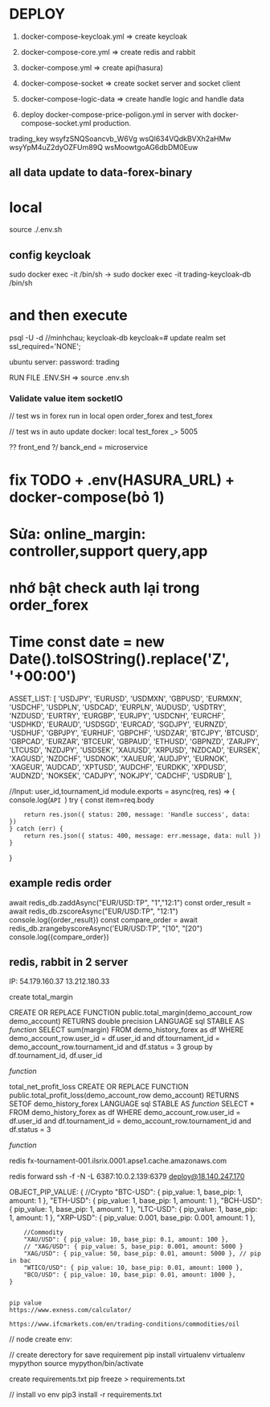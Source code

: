 # DEPLOY
1. docker-compose-keycloak.yml  => create keycloak
2. docker-compose-core.yml  => create redis and rabbit
3. docker-compose.yml => create api(hasura)
4. docker-compose-socket => create socket server and socket client
5. docker-compose-logic-data => create handle logic and handle data

6. deploy docker-compose-price-poligon.yml in server with docker-compose-socket.yml production.



trading_key
wsyfzSNQSoancvb_W6Vg
wsQl634VQdkBVXh2aHMw
wsyYpM4uZ2dyOZFUm89Q
wsMoowtgoAG6dbDM0Euw

## all data update to data-forex-binary

# local
source ./.env.sh


## config keycloak
sudo docker exec -it <container-db-keycloak> /bin/sh
    -> sudo docker exec -it trading-keycloak-db /bin/sh
# and then execute
psql -U <dbuser> -d <dbname> //minhchau; keycloak-db
keycloak=# update realm set ssl_required='NONE';

ubuntu server: password: trading

RUN FILE .ENV.SH => source .env.sh


### Validate value item socketIO


// test ws in forex run in local 
open order_forex and test_forex


// test ws in auto update
docker: 
local test_forex _> 5005

?? front_end
?/ banck_end = microservice 


# fix TODO + .env(HASURA_URL) + docker-compose(bỏ 1)

# Sửa: online_margin: controller,support query,app 

# nhớ bật check auth lại trong order_forex


# Time const date = new Date().toISOString().replace('Z', '+00:00')


ASSET_LIST: [
        'USDJPY', 'EURUSD', 'USDMXN', 'GBPUSD', 'EURMXN', 'USDCHF', 'USDPLN', 'USDCAD', 'EURPLN', 'AUDUSD',
        'USDTRY', 'NZDUSD', 'EURTRY', 'EURGBP', 'EURJPY', 'USDCNH', 'EURCHF', 'USDHKD', 'EURAUD', 'USDSGD',
        'EURCAD', 'SGDJPY', 'EURNZD', 'USDHUF', 'GBPJPY', 'EURHUF', 'GBPCHF', 'USDZAR', 'BTCJPY', 'BTCUSD',
        'GBPCAD', 'EURZAR', 'BTCEUR', 'GBPAUD', 'ETHUSD', 'GBPNZD', 'ZARJPY', 'LTCUSD', 'NZDJPY', 'USDSEK',
        'XAUUSD', 'XRPUSD', 'NZDCAD', 'EURSEK', 'XAGUSD', 'NZDCHF', 'USDNOK', 'XAUEUR', 'AUDJPY', 'EURNOK',
        'XAGEUR', 'AUDCAD', 'XPTUSD', 'AUDCHF', 'EURDKK', 'XPDUSD', 'AUDNZD', 'NOKSEK', 'CADJPY', 'NOKJPY',
        'CADCHF', 'USDRUB'
    ],
    
//Input: user_id,tournament_id
module.exports = async(req, res) => {
    console.log(`API `)
    try {
        const item=req.body

        
        return res.json({ status: 200, message: 'Handle success', data:  })
    } catch (err) {
        return res.json({ status: 400, message: err.message, data: null })
    }
}


## example redis order 
await redis_db.zaddAsync("EUR/USD:TP", "1","12:1")
const order_result = await redis_db.zscoreAsync("EUR/USD:TP", "12:1")
console.log({order_result})
const compare_order = await redis_db.zrangebyscoreAsync('EUR/USD:TP', "[10", "[20")
console.log({compare_order})



## redis, rabbit in 2 server
IP:
  54.179.160.37 
  13.212.180.33


create total_margin

CREATE OR REPLACE FUNCTION public.total_margin(demo_account_row demo_account)
 RETURNS double precision
 LANGUAGE sql
 STABLE
AS $function$
  SELECT sum(margin)
    FROM demo_history_forex as df
    WHERE demo_account_row.user_id = df.user_id and df.tournament_id = demo_account_row.tournament_id and df.status = 3
    group by df.tournament_id, df.user_id

$function$


total_net_profit_loss
CREATE OR REPLACE FUNCTION public.total_profit_loss(demo_account_row demo_account)
 RETURNS SETOF demo_history_forex
 LANGUAGE sql
 STABLE
AS $function$
  SELECT *
    FROM demo_history_forex as df
    WHERE demo_account_row.user_id = df.user_id and df.tournament_id = demo_account_row.tournament_id and df.status = 3

$function$

redis
fx-tournament-001.ilsrix.0001.apse1.cache.amazonaws.com

redis forward
ssh -f -N -L 6387:10.0.2.139:6379 deploy@18.140.247.170

OBJECT_PIP_VALUE: {
        //Crypto
        "BTC-USD": { pip_value: 1, base_pip: 1, amount: 1 },
        "ETH-USD": { pip_value: 1, base_pip: 1, amount: 1 },
        "BCH-USD": { pip_value: 1, base_pip: 1, amount: 1 },
        "LTC-USD": { pip_value: 1, base_pip: 1, amount: 1 },
        "XRP-USD": { pip_value: 0.001, base_pip: 0.001, amount: 1 },

        //Commodity
        "XAU/USD": { pip_value: 10, base_pip: 0.1, amount: 100 },
        // "XAG/USD": { pip_value: 5, base_pip: 0.001, amount: 5000 }
        "XAG/USD": { pip_value: 50, base_pip: 0.01, amount: 5000 }, // pip in bac 
        "WTICO/USD": { pip_value: 10, base_pip: 0.01, amount: 1000 },
        "BCO/USD": { pip_value: 10, base_pip: 0.01, amount: 1000 },
    }


    pip value
    https://www.exness.com/calculator/
 
    https://www.ifcmarkets.com/en/trading-conditions/commodities/oil

// node 
create env: 

// create derectory for save requirement
pip install virtualenv
virtualenv mypython
source mypython/bin/activate

create requirements.txt
pip freeze > requirements.txt

// install vo env
pip3 install -r requirements.txt
